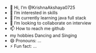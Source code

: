 - 👋 Hi, I’m @KrishnaAkshaya0725
- 👀 I’m interested in skills
- 🌱 I’m currently learning java full stack
- 💞️ I’m looking to collaborate on interview
- 📫 How to reach me github
- my  hobbies Dancing and Singing
- 😄 Pronouns: ...
- ⚡ Fun fact: ...

<!---
KrishnaAkshaya0725/KrishnaAkshaya0725 is a ✨ special ✨ repository because its `README.md` (this file) appears on your GitHub profile.
You can click the Preview link to take a look at your changes.
--->
